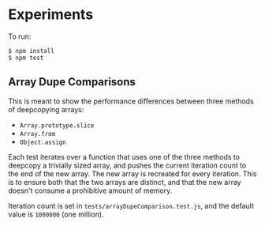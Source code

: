 # Experiments

To run:

```
$ npm install
$ npm test
```

## Array Dupe Comparisons

This is meant to show the performance differences between three methods of deepcopying arrays:

- `Array.prototype.slice`
- `Array.from`
- `Object.assign`

Each test iterates over a function that uses one of the three methods to deepcopy a trivially sized array, and pushes the current iteration count to the end of the new array. The new array is recreated for every iteration. This is to ensure both that the two arrays are distinct, and that the new array doesn't consume a prohibitive amount of memory.

Iteration count is set in `tests/arrayDupeComparison.test.js`, and the default value is `1000000` (one million).

